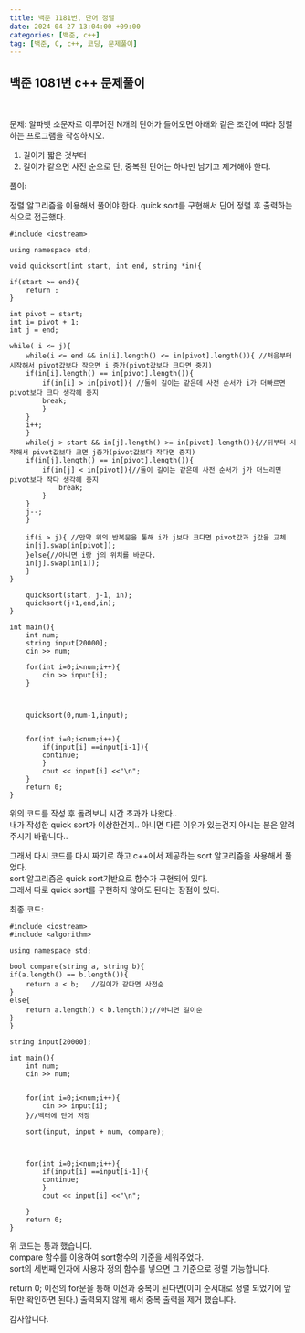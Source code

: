 ```yaml
---
title: 백준 1181번, 단어 정렬
date: 2024-04-27 13:04:00 +09:00
categories: [백준, c++]
tag: [백준, C, c++, 코딩, 문제풀이]
---
```


## 백준 1081번 c++ 문제풀이
<br>

문제:
알파벳 소문자로 이루어진 N개의 단어가 들어오면 아래와 같은 조건에 따라 정렬하는 프로그램을 작성하시오.<br>
1. 길이가 짧은 것부터
2. 길이가 같으면 사전 순으로
단, 중복된 단어는 하나만 남기고 제거해야 한다.<br>

풀이:

정렬 알고리즘을 이용해서 풀어야 한다. quick sort를 구현해서 단어 정렬 후 출력하는 식으로 접근했다.

    #include <iostream>

    using namespace std;

    void quicksort(int start, int end, string *in){
    
    if(start >= end){
        return ;
    }

    int pivot = start;
    int i= pivot + 1;
    int j = end;

    while( i <= j){
        while(i <= end && in[i].length() <= in[pivot].length()){ //처음부터 시작해서 pivot값보다 작으면 i 증가(pivot값보다 크다면 중지)
        if(in[i].length() == in[pivot].length()){
            if(in[i] > in[pivot]){ //둘이 길이는 같은데 사전 순서가 i가 더빠르면 pivot보다 크다 생각헤 중지
            break;
            }
        }
        i++;
        }
        while(j > start && in[j].length() >= in[pivot].length()){//뒤부터 시작해서 pivot값보다 크면 j증가(pivot값보다 작다면 중지)
        if(in[j].length() == in[pivot].length()){
            if(in[j] < in[pivot]){//둘이 길이는 같은데 사전 순서가 j가 더느리면 pivot보다 작다 생각헤 중지
                break;
            }
        }
        j--;
        }

        if(i > j){ //만약 위의 반복문을 통해 i가 j보다 크다면 pivot값과 j값을 교체
        in[j].swap(in[pivot]);
        }else{//아니면 i랑 j의 위치를 바꾼다.
        in[j].swap(in[i]);
        }
    }
    
        quicksort(start, j-1, in);
        quicksort(j+1,end,in);
    }

    int main(){
        int num;
        string input[20000];
        cin >> num;

        for(int i=0;i<num;i++){
            cin >> input[i];
        }

        

        quicksort(0,num-1,input);


        for(int i=0;i<num;i++){
            if(input[i] ==input[i-1]){
            continue;
            }
            cout << input[i] <<"\n";
        }
        return 0;
    }

위의 코드를 작성 후 돌려보니 시간 초과가 나왔다..<br>
내가 작성한 quick sort가 이상한건지.. 아니면 다른 이유가 있는건지 아시는 분은 알려주시기 바랍니다..<br>

그래서 다시 코드를 다시 짜기로 하고 c++에서 제공하는 sort 알고리즘을 사용해서 풀었다.<br> 
sort 알고리즘은 quick sort기반으로 함수가 구현되어 있다.<br>
그래서 따로 quick sort를 구현하지 않아도 된다는 장점이 있다.

최종 코드:

    #include <iostream>
    #include <algorithm>

    using namespace std;

    bool compare(string a, string b){
    if(a.length() == b.length()){
        return a < b;   //길이가 같다면 사전순 
    }
    else{
        return a.length() < b.length();//아니면 길이순
    }
    }

    string input[20000];

    int main(){
        int num;
        cin >> num;

        
        for(int i=0;i<num;i++){
            cin >> input[i];
        }//벡터에 단어 저장

        sort(input, input + num, compare);



        for(int i=0;i<num;i++){
            if(input[i] ==input[i-1]){
            continue;
            }
            cout << input[i] <<"\n";

        }
        return 0;
    }

위 코드는 통과 했습니다.<br>
compare 함수를 이용하여 sort함수의 기준을 세워주었다.<br>
sort의 세번째 인자에 사용자 정의 함수를 넣으면 그 기준으로 정렬 가능합니다.<br>

return 0; 이전의 for문을 통해 이전과 중복이 된다면(이미 순서대로 정렬 되었기에 앞뒤만 확인하면 된다.) 출력되지 않게 해서 중복 출력을 제거 했습니다.

감사합니다.


